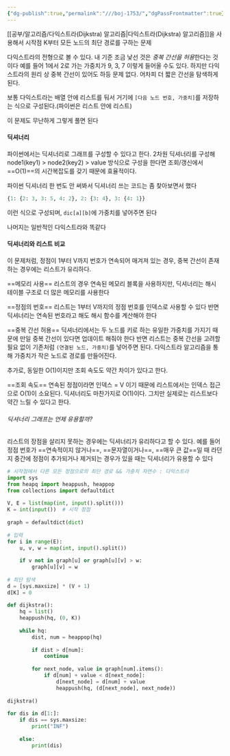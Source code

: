 ```yaml
---
{"dg-publish":true,"permalink":"///boj-1753/","dgPassFrontmatter":true}
---
```



[[공부/알고리즘/다익스트라(Dijkstra) 알고리즘\|다익스트라(Dijkstra) 알고리즘]]을 사용해서 시작점 K부터 모든 노드의 최단 경로를 구하는 문제

다익스트라의 전형으로 볼 수 있다. 내 기준 조금 낯선 것은 *중복 간선을 허용*한다는 것이다
예를 들어 1에서 2로 가는 가중치가 9, 3, 7 이렇게 들어올 수도 있다. 하지만 다익스트라의 원리 상 중복 간선이 있어도 하등 문제 없다. 어차피 더 짧은 간선을 탐색하게 된다.

보통 다익스트라는 배열 안에 리스트를 둬서 거기에 `[다음 노드 번호, 가중치]`를 저장하는 식으로 구성된다.(파이썬은 리스트 안에 리스트)

이 문제도 무난하게 그렇게 풀면 된다

#### 딕셔너리

파이썬에서는 딕셔너리로 그래프를 구성할 수 있다고 한다. 2차원 딕셔너리를 구성해 node1(key1) > node2(key2) > value 방식으로 구성을 한다면 조회/갱신에서 ==O(1)==의 시간복잡도를 갖기 때문에 효율적이다.

파이썬 딕셔너리 한 번도 안 써봐서 딕셔너리 쓰는 코드는 좀 찾아보면서 했다
```python
{1: {2: 3, 3: 5, 4: 2}, 2: {3: 4}, 3: {4: 1}}
```
이런 식으로 구성되며, `dic[a][b]`에 가중치를 넣어주면 된다

나머지는 일반적인 다익스트라와 똑같다

#### 딕셔너리와 리스트 비교

이 문제처럼, 정점이 1부터 V까지 번호가 연속되어 매겨져 있는 경우, 중복 간선이 존재하는 경우에는 리스트가 유리하다.

==메모리 사용==
리스트의 경우 연속된 메모리 블록을 사용하지만, 딕셔너리는 해시 테이블 구조로 더 많은 메모리를 사용한다

==정점의 번호==
리스트는 1부터 V까지의 정점 번호를 인덱스로 사용할 수 있다
반면 딕셔너리는 연속된 번호라고 해도 해시 함수를 계산해야 한다

==중복 간선 허용==
딕셔너리에서는 두 노드를 키로 하는 유일한 가중치를 가지기 때문에 만일 중복 간선이 있다면 업데이트 해줘야 한다
반면 리스트는 중복 간선을 고려할  필요 없이 기존처럼 `(연결된 노드, 가중치)`를 넣어주면 된다. 다익스트라 알고리즘을 통해 가중치가 작은 노드로 경로를 만들어진다.

추가로, 동일한 O(1)이지만 조회  속도도 약간 차이가 있다고 한다.

==조회 속도==
연속된 정점이라면 인덱스 = V 이기 때문에 리스트에서는 인덱스 접근으로 O(1)이 소요된다.
딕셔너리도 마찬가지로 O(1)이다. 그치만 실제로는 리스트보다 약간 느릴 수 있다고 한다.

###### 딕셔너리 그래프는 언제 유용할까?

리스트의 장점을 살리지 못하는 경우에는 딕셔너리가 유리하다고 할 수 있다.
예를 들어 정점 번호가 ==연속적이지 않거나==, ==문자열이거나==, ==매우 큰 값==일 때 라던지
중간에 정점이 추가되거나 제거되는 경우가 있을 때는 딕셔너리가 유용할 수 있다

```python
# 시작점에서 다른 모든 정점으로의 최단 경로 && 가중치 자연수 : 다익스트라  
import sys  
from heapq import heappush, heappop  
from collections import defaultdict  
  
V, E = list(map(int, input().split()))  
K = int(input())  # 시작 정점  
  
graph = defaultdict(dict)  
  
# 입력  
for i in range(E):  
    u, v, w = map(int, input().split())  
  
    if v not in graph[u] or graph[u][v] > w:  
        graph[u][v] = w  
  
# 최단 탐색  
d = [sys.maxsize] * (V + 1)  
d[K] = 0  
  
def dijkstra():  
    hq = list()  
    heappush(hq, (0, K))  
  
    while hq:  
        dist, num = heappop(hq)  
  
        if dist > d[num]:  
            continue  
  
        for next_node, value in graph[num].items():  
            if d[num] + value < d[next_node]:  
                d[next_node] = d[num] + value  
                heappush(hq, (d[next_node], next_node))  
  
dijkstra()  
  
for dis in d[1:]:  
    if dis == sys.maxsize:  
        print("INF")  
  
    else:  
        print(dis)
```